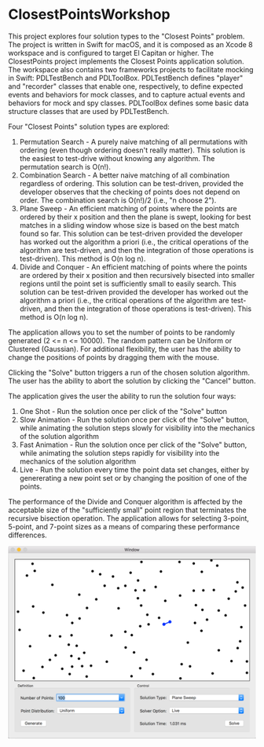 # ClosestPointsWorkshop

This project explores four solution types to the "Closest Points" problem. The project is written in Swift for macOS, and it is composed as an Xcode 8 workspace and is configured to target El Capitan or higher. The ClosestPoints project implements the Closest Points application solution. The workspace also contains two frameworks projects to facilitate mocking in Swift: PDLTestBench and PDLToolBox. PDLTestBench defines "player" and "recorder" classes that enable one, respectively, to define expected events and behaviors for mock classes, and to capture actual events and behaviors for mock and spy classes. PDLToolBox defines some basic data structure classes that are used by PDLTestBench.

Four "Closest Points" solution types are explored:

1. Permutation Search - A purely naive matching of all permutations with ordering (even though ordering doesn't really matter). This solution is the easiest to test-drive without knowing any algorithm. The permutation search is O(n!).
2. Combination Search - A better naive matching of all combination regardless of ordering. This solution can be test-driven, provided the developer observes that the checking of points does not depend on order. The combination search is O(n!)/2 (i.e., "n choose 2").
3. Plane Sweep - An efficient matching of points where the points are ordered by their x position and then the plane is swept, looking for best matches in a sliding window whose size is based on the best match found so far. This solution can be test-driven provided the developer has worked out the algorithm a priori (i.e., the critical operations of the algorithm are test-driven, and then the integration of those operations is test-driven). This method is O(n log n).
4. Divide and Conquer - An efficient matching of points where the points are ordered by their x position and then recursively bisected into smaller regions until the point set is sufficiently small to easily search. This solution can be test-driven provided the developer has worked out the algorithm a priori (i.e., the critical operations of the algorithm are test-driven, and then the integration of those operations is test-driven). This method is O(n log n).

The application allows you to set the number of points to be randomly generated (2 <= n <= 10000). The random pattern can be Uniform or Clustered (Gaussian). For additional flexibility, the user has the ability to change the positions of points by dragging them with the mouse.

Clicking the "Solve" button triggers a run of the chosen solution algorithm. The user has the ability to abort the solution by clicking the "Cancel" button.

The application gives the user the ability to run the solution four ways:

1. One Shot - Run the solution once per click of the "Solve" button
2. Slow Animation - Run the solution once per click of the "Solve" button, while animating the solution steps slowly for visibility into the mechanics of the solution algorithm
3. Fast Animation - Run the solution once per click of the "Solve" button, while animating the solution steps rapidly for visibility into the mechanics of the solution algorithm
4. Live - Run the solution every time the point data set changes, either by genererating a new point set or by changing the position of one of the points.

The performance of the Divide and Conquer algorithm is affected by the acceptable size of the "sufficiently small" point region that terminates the recursive bisection operation. The application allows for selecting 3-point, 5-point, and 7-point sizes as a means of comparing these performance differences.

![Screen Capture](images/Screen_Capture.png)
